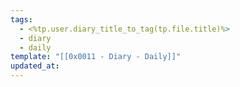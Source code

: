 ```yaml
---
tags:
  - <%tp.user.diary_title_to_tag(tp.file.title)%>
  - diary
  - daily
template: "[[0x0011 - Diary - Daily]]"
updated_at:
---
```



